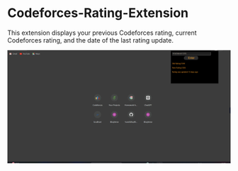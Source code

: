 # Codeforces-Rating-Extension

This extension displays your previous Codeforces rating, current Codeforces rating, and the date of the last rating update.

![Codeforces](https://github.com/HrishikeshVardhan/Codeforces-Rating-Extension/blob/ebb3afc061fb9a654eaa28af79af0ea54cb08501/Screenshot%202024-06-20%20125615.png)
